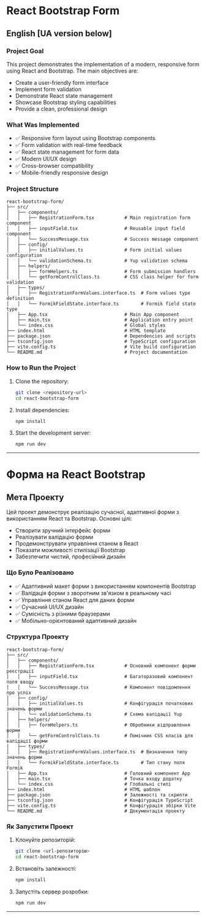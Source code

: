 # React Bootstrap Form

## English [UA version below]

### Project Goal
This project demonstrates the implementation of a modern, responsive form using React and Bootstrap. The main objectives are:
- Create a user-friendly form interface
- Implement form validation
- Demonstrate React state management
- Showcase Bootstrap styling capabilities
- Provide a clean, professional design

### What Was Implemented
- ✅ Responsive form layout using Bootstrap components
- ✅ Form validation with real-time feedback
- ✅ React state management for form data
- ✅ Modern UI/UX design
- ✅ Cross-browser compatibility
- ✅ Mobile-friendly responsive design

### Project Structure
```
react-bootstrap-form/
├── src/
│   ├── components/
│   │   ├── RegistrationForm.tsx           # Main registration form component
│   │   ├── inputField.tsx                 # Reusable input field component
│   │   └── SuccessMessage.tsx             # Success message component
│   ├── config/
│   │   ├── initialValues.ts               # Form initial values configuration
│   │   └── validationSchema.ts            # Yup validation schema
│   ├── helpers/
│   │   ├── formHelpers.ts                 # Form submission handlers
│   │   └── getFormControlClass.ts         # CSS class helper for form validation
│   ├── types/
│   │   ├── RegistrationFormValues.interface.ts  # Form values type definition
│   │   └── FormikFieldState.interface.ts        # Formik field state type
│   ├── App.tsx                            # Main App component
│   ├── main.tsx                           # Application entry point
│   └── index.css                          # Global styles
├── index.html                             # HTML template
├── package.json                           # Dependencies and scripts
├── tsconfig.json                          # TypeScript configuration
├── vite.config.ts                         # Vite build configuration
└── README.md                              # Project documentation
```

### How to Run the Project

1. Clone the repository:
   ```bash
   git clone <repository-url>
   cd react-bootstrap-form
   ```

2. Install dependencies:
   ```bash
   npm install
   ```

3. Start the development server:
   ```bash
   npm run dev
   ```

---

# Форма на React Bootstrap

## Мета Проекту
Цей проект демонструє реалізацію сучасної, адаптивної форми з використанням React та Bootstrap. Основні цілі:
- Створити зручний інтерфейс форми
- Реалізувати валідацію форми
- Продемонструвати управління станом в React
- Показати можливості стилізації Bootstrap
- Забезпечити чистий, професійний дизайн

### Що Було Реалізовано
- ✅ Адаптивний макет форми з використанням компонентів Bootstrap
- ✅ Валідація форми з зворотним зв'язком в реальному часі
- ✅ Управління станом React для даних форми
- ✅ Сучасний UI/UX дизайн
- ✅ Сумісність з різними браузерами
- ✅ Мобільно-орієнтований адаптивний дизайн

### Структура Проекту
```
react-bootstrap-form/
├── src/
│   ├── components/
│   │   ├── RegistrationForm.tsx           # Основний компонент форми реєстрації
│   │   ├── inputField.tsx                 # Багаторазовий компонент поля вводу
│   │   └── SuccessMessage.tsx             # Компонент повідомлення про успіх
│   ├── config/
│   │   ├── initialValues.ts               # Конфігурація початкових значень форми
│   │   └── validationSchema.ts            # Схема валідації Yup
│   ├── helpers/
│   │   ├── formHelpers.ts                 # Обробники відправлення форми
│   │   └── getFormControlClass.ts         # Помічник CSS класів для валідації форми
│   ├── types/
│   │   ├── RegistrationFormValues.interface.ts  # Визначення типу значень форми
│   │   └── FormikFieldState.interface.ts        # Тип стану поля Formik
│   ├── App.tsx                            # Головний компонент App
│   ├── main.tsx                           # Точка входу додатку
│   └── index.css                          # Глобальні стилі
├── index.html                             # HTML шаблон
├── package.json                           # Залежності та скрипти
├── tsconfig.json                          # Конфігурація TypeScript
├── vite.config.ts                         # Конфігурація збірки Vite
└── README.md                              # Документація проекту
```

### Як Запустити Проект
1. Клонуйте репозиторій:
   ```bash
   git clone <url-репозиторію>
   cd react-bootstrap-form
   ```

2. Встановіть залежності:
   ```bash
   npm install
   ```

3. Запустіть сервер розробки:
   ```bash
   npm run dev
   ```
   
 ---